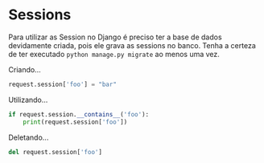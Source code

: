Sessions
===

Para utilizar as Session no Django é preciso ter a base de dados devidamente criada, pois ele grava as sessions no banco.
Tenha a certeza de ter executado `python manage.py migrate` ao menos uma vez.

Criando...

```python
request.session['foo'] = "bar"
```

Utilizando...

```python
if request.session.__contains__('foo'):
    print(request.session['foo'])
```

Deletando...

```python
del request.session['foo']
```